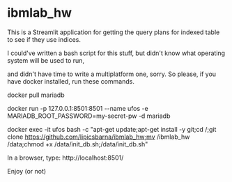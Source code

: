 # ibmlab_hw
This is a Streamlit application for getting the query plans for indexed table to see if they use indices.

I could've written a bash script for this stuff, but didn't know what operating system will be used to run,

and didn't have time to write a multiplatform one, sorry.
So please, if you have docker installed, run these commands.


docker pull mariadb


docker run -p 127.0.0.1:8501:8501 --name ufos -e MARIADB_ROOT_PASSWORD=my-secret-pw -d mariadb


docker exec -it ufos bash -c "apt-get update;apt-get install -y git;cd /;git clone https://github.com/lipicsbarna/ibmlab_hw;mv /ibmlab_hw /data;chmod +x /data/init_db.sh;/data/init_db.sh"


In a browser, type:
http://localhost:8501/

Enjoy (or not)
